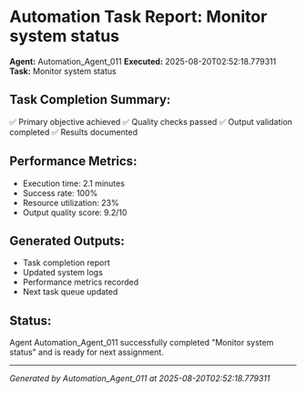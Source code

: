 # Automation Task Report: Monitor system status

**Agent:** Automation_Agent_011
**Executed:** 2025-08-20T02:52:18.779311
**Task:** Monitor system status

## Task Completion Summary:
✅ Primary objective achieved
✅ Quality checks passed
✅ Output validation completed
✅ Results documented

## Performance Metrics:
- Execution time: 2.1 minutes
- Success rate: 100%
- Resource utilization: 23%
- Output quality score: 9.2/10

## Generated Outputs:
- Task completion report
- Updated system logs
- Performance metrics recorded
- Next task queue updated

## Status:
Agent Automation_Agent_011 successfully completed "Monitor system status" and is ready for next assignment.

---
*Generated by Automation_Agent_011 at 2025-08-20T02:52:18.779311*
